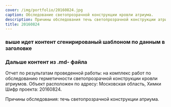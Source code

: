 ```yaml
---
cover: /img/portfolio/20160824.jpg
caption: Обследование светопрозрачной конструкции кровли атриума.
description: Причины обследования течь светопрозрачной конструкции атриума.
title: 20160824
---
```




### выше идет контент сгенирированый шаблоном по данным в заголовке
### Дальше контент из .md- файла

Отчет по результатам проведенной работы:
на комплекс работ по обследованию герметичности светопрозрачной конструкции кровли атриумов.
Объект расположен по адресу: Московская область, Химки 
Шифр проекта: 20160824.	

Причины обследования: течь светопрозрачной конструкции атриума.
